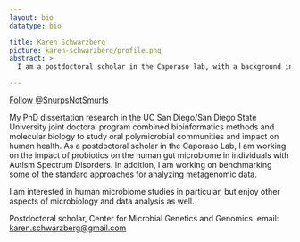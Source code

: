 ```yaml
---
layout: bio
datatype: bio

title: Karen Schwarzberg
picture: karen-schwarzberg/profile.png
abstract: >
  I am a postdoctoral scholar in the Caporaso lab, with a background in microbiology and food science.

---
```

<a href="https://twitter.com/jairideout" class="twitter-follow-button" data-show-count="false" data-size="large">Follow @SnurpsNotSmurfs</a>
<script>!function(d,s,id){var js,fjs=d.getElementsByTagName(s)[0],p=/^http:/.test(d.location)?'http':'https';if(!d.getElementById(id)){js=d.createElement(s);js.id=id;js.src=p+'://platform.twitter.com/widgets.js';fjs.parentNode.insertBefore(js,fjs);}}(document, 'script', 'twitter-wjs');</script>

My PhD dissertation research in the UC San Diego/San Diego State University
joint doctoral program combined bioinformatics methods and molecular biology
to study oral polymicrobial communities and impact on human health. As a
postdoctoral scholar in the Caporaso Lab, I am working on the impact of
probiotics on the human gut microbiome in individuals with Autism Spectrum
Disorders. In addition, I am working on benchmarking some of the standard
approaches for analyzing metagenomic data.

I am interested in human microbiome studies in particular, but enjoy other aspects of microbiology and data analysis as well.

Postdoctoral scholar, Center for Microbial Genetics and Genomics.
email: karen.schwarzberg@gmail.com
